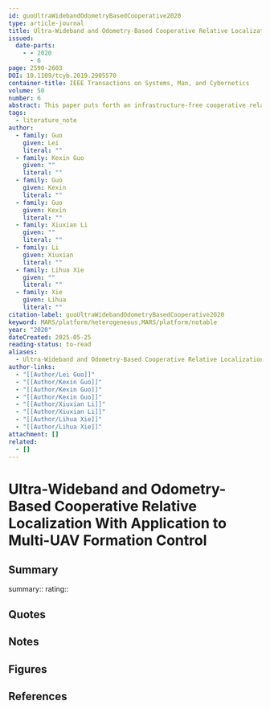 ```yaml
---
id: guoUltraWidebandOdometryBasedCooperative2020
type: article-journal
title: Ultra-Wideband and Odometry-Based Cooperative Relative Localization With Application to Multi-UAV Formation Control
issued:
  date-parts:
    - - 2020
      - 6
page: 2590-2603
DOI: 10.1109/tcyb.2019.2905570
container-title: IEEE Transactions on Systems, Man, and Cybernetics
volume: 50
number: 6
abstract: This paper puts forth an infrastructure-free cooperative relative localization (RL) for unmanned aerial vehicles (UAVs) in global positioning system (GPS)-denied environments. Instead of estimating relative coordinates with vision-based methods, an onboard ultra-wideband (UWB) ranging and communication (RCM) network is adopted to both sense the inter-UAV distance and exchange information for RL estimation in 2-D spaces. Without any external infrastructures prepositioned, each agent cooperatively performs a consensus-based fusion, which fuses the obtained direct and indirect RL estimates, to generate the relative positions to its neighbors in real time despite the fact that some UAVs may not have direct range measurements to their neighbors. The proposed RL estimation is then applied to formation control. Extensive simulations and real-world flight tests corroborate the merits of the developed RL algorithm.
tags:
  - literature_note
author:
  - family: Guo
    given: Lei
    literal: ""
  - family: Kexin Guo
    given: ""
    literal: ""
  - family: Guo
    given: Kexin
    literal: ""
  - family: Guo
    given: Kexin
    literal: ""
  - family: Xiuxian Li
    given: ""
    literal: ""
  - family: Li
    given: Xiuxian
    literal: ""
  - family: Lihua Xie
    given: ""
    literal: ""
  - family: Xie
    given: Lihua
    literal: ""
citation-label: guoUltraWidebandOdometryBasedCooperative2020
keyword: MARS/platform/heterogeneous,MARS/platform/notable
year: "2020"
dateCreated: 2025-05-25
reading-status: to-read
aliases:
  - Ultra-Wideband and Odometry-Based Cooperative Relative Localization With Application to Multi-UAV Formation Control
author-links:
  - "[[Author/Lei Guo]]"
  - "[[Author/Kexin Guo]]"
  - "[[Author/Kexin Guo]]"
  - "[[Author/Kexin Guo]]"
  - "[[Author/Xiuxian Li]]"
  - "[[Author/Xiuxian Li]]"
  - "[[Author/Lihua Xie]]"
  - "[[Author/Lihua Xie]]"
attachment: []
related:
  - []
---
```


# Ultra-Wideband and Odometry-Based Cooperative Relative Localization With Application to Multi-UAV Formation Control

## Summary
summary::
rating::

## Quotes

## Notes

## Figures

## References



